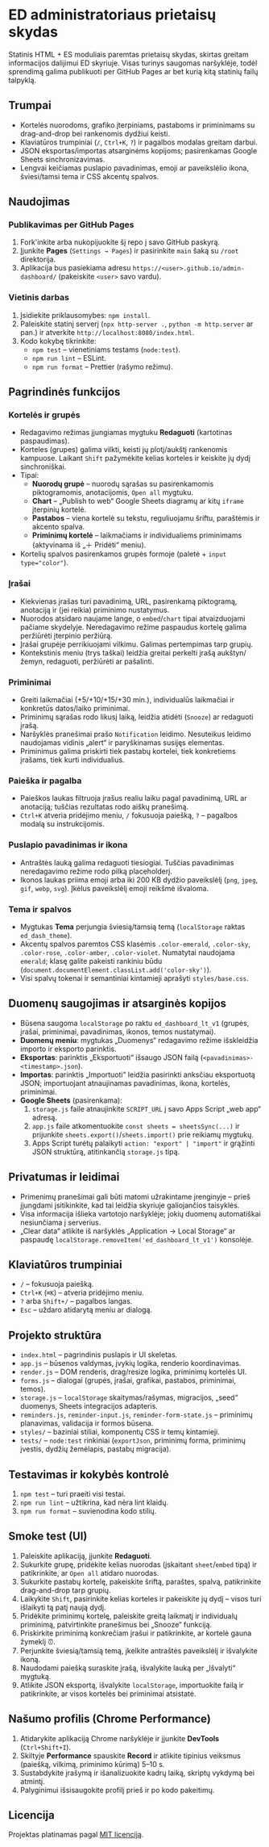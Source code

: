# ED administratoriaus prietaisų skydas

Statinis HTML + ES moduliais paremtas prietaisų skydas, skirtas greitam informacijos dalijimui ED skyriuje. Visas turinys saugomas naršyklėje, todėl sprendimą galima publikuoti per GitHub Pages ar bet kurią kitą statinių failų talpyklą.

## Trumpai
- Kortelės nuorodoms, grafiko įterpiniams, pastaboms ir priminimams su drag-and-drop bei rankenomis dydžiui keisti.
- Klaviatūros trumpiniai (`/`, `Ctrl+K`, `?`) ir pagalbos modalas greitam darbui.
- JSON eksportas/importas atsarginėms kopijoms; pasirenkamas Google Sheets sinchronizavimas.
- Lengvai keičiamas puslapio pavadinimas, emoji ar paveikslėlio ikona, šviesi/tamsi tema ir CSS akcentų spalvos.

## Naudojimas
### Publikavimas per GitHub Pages
1. Fork'inkite arba nukopijuokite šį repo į savo GitHub paskyrą.
2. Įjunkite **Pages** (`Settings → Pages`) ir pasirinkite `main` šaką su `/root` direktorija.
3. Aplikacija bus pasiekiama adresu `https://<user>.github.io/admin-dashboard/` (pakeiskite `<user>` savo vardu).

### Vietinis darbas
1. Įsidiekite priklausomybes: `npm install`.
2. Paleiskite statinį serverį (`npx http-server .`, `python -m http.server` ar pan.) ir atverkite `http://localhost:8080/index.html`.
3. Kodo kokybę tikrinkite:
   - `npm test` – vienetiniams testams (`node:test`).
   - `npm run lint` – ESLint.
   - `npm run format` – Prettier (rašymo režimu).

## Pagrindinės funkcijos
### Kortelės ir grupės
- Redagavimo režimas įjungiamas mygtuku **Redaguoti** (kartotinas paspaudimas).
- Korteles (grupes) galima vilkti, keisti jų plotį/aukštį rankenomis kampuose. Laikant `Shift` pažymėkite kelias korteles ir keiskite jų dydį sinchroniškai.
- Tipai:
  - **Nuorodų grupė** – nuorodų sąrašas su pasirenkamomis piktogramomis, anotacijomis, `Open all` mygtuku.
  - **Chart** – „Publish to web“ Google Sheets diagramų ar kitų `iframe` įterpinių kortelė.
  - **Pastabos** – viena kortelė su tekstu, reguliuojamu šriftu, paraštėmis ir akcento spalva.
  - **Priminimų kortelė** – laikmačiams ir individualiems priminimams (aktyvinama iš „＋ Pridėti“ meniu).
- Kortelių spalvos pasirenkamos grupės formoje (paletė + `input type="color"`).

### Įrašai
- Kiekvienas įrašas turi pavadinimą, URL, pasirenkamą piktogramą, anotaciją ir (jei reikia) priminimo nustatymus.
- Nuorodos atsidaro naujame lange, o `embed`/`chart` tipai atvaizduojami pačiame skydelyje. Neredagavimo režime paspaudus kortelę galima peržiūrėti įterpinio peržiūrą.
- Įrašai grupėje perrikiuojami vilkimu. Galimas pertempimas tarp grupių.
- Kontekstinis meniu (trys taškai) leidžia greitai perkelti įrašą aukštyn/žemyn, redaguoti, peržiūrėti ar pašalinti.

### Priminimai
- Greiti laikmačiai (+5/+10/+15/+30 min.), individualūs laikmačiai ir konkretūs datos/laiko priminimai.
- Priminimų sąrašas rodo likusį laiką, leidžia atidėti (`Snooze`) ar redaguoti įrašą.
- Naršyklės pranešimai prašo `Notification` leidimo. Nesuteikus leidimo naudojamas vidinis „alert“ ir paryškinamas susijęs elementas.
- Priminimus galima priskirti tiek pastabų kortelei, tiek konkretiems įrašams, tiek kurti individualius.

### Paieška ir pagalba
- Paieškos laukas filtruoja įrašus realiu laiku pagal pavadinimą, URL ar anotaciją; tuščias rezultatas rodo aiškų pranešimą.
- `Ctrl+K` atveria pridėjimo meniu, `/` fokusuoja paiešką, `?` – pagalbos modalą su instrukcijomis.

### Puslapio pavadinimas ir ikona
- Antraštės lauką galima redaguoti tiesiogiai. Tuščias pavadinimas neredagavimo režime rodo pilką placeholderį.
- Ikonos laukas priima emoji arba iki 200 KB dydžio paveikslėlį (`png`, `jpeg`, `gif`, `webp`, `svg`). Įkėlus paveikslėlį emoji reikšmė išvaloma.

### Tema ir spalvos
- Mygtukas **Tema** perjungia šviesią/tamsią temą (`localStorage` raktas `ed_dash_theme`).
- Akcentų spalvos paremtos CSS klasėmis `.color-emerald`, `.color-sky`, `.color-rose`, `.color-amber`, `.color-violet`. Numatytai naudojama `emerald`; klasę galite pakeisti rankiniu būdu (`document.documentElement.classList.add('color-sky')`).
- Visi spalvų tokenai ir semantiniai kintamieji aprašyti `styles/base.css`.

## Duomenų saugojimas ir atsarginės kopijos
- Būsena saugoma `localStorage` po raktu `ed_dashboard_lt_v1` (grupės, įrašai, priminimai, pavadinimas, ikonos, temos nustatymai).
- **Duomenų meniu**: mygtukas „Duomenys“ redagavimo režime išskleidžia importo ir eksporto parinktis.
- **Eksportas**: parinktis „Eksportuoti“ išsaugo JSON failą (`<pavadinimas>-<timestamp>.json`).
- **Importas**: parinktis „Importuoti“ leidžia pasirinkti anksčiau eksportuotą JSON; importuojant atnaujinamas pavadinimas, ikona, kortelės, priminimai.
- **Google Sheets** (pasirenkama):
  1. `storage.js` faile atnaujinkite `SCRIPT_URL` į savo Apps Script „web app“ adresą.
  2. `app.js` faile atkomentuokite `const sheets = sheetsSync(...)` ir prijunkite `sheets.export()`/`sheets.import()` prie reikiamų mygtukų.
  3. Apps Script turėtų palaikyti `action: "export" | "import"` ir grąžinti JSON struktūrą, atitinkančią `storage.js` tipą.

## Privatumas ir leidimai
- Primenimų pranešimai gali būti matomi užrakintame įrenginyje – prieš įjungdami įsitikinkite, kad tai leidžia skyriuje galiojančios taisyklės.
- Visa informacija išlieka vartotojo naršyklėje; jokių duomenų automatiškai nesiunčiama į serverius.
- „Clear data“ atlikite iš naršyklės „Application → Local Storage“ ar paspaudę `localStorage.removeItem('ed_dashboard_lt_v1')` konsolėje.

## Klaviatūros trumpiniai
- `/` – fokusuoja paiešką.
- `Ctrl+K` (`⌘K`) – atveria pridėjimo meniu.
- `?` arba `Shift+/` – pagalbos langas.
- `Esc` – uždaro atidarytą meniu ar dialogą.

## Projekto struktūra
- `index.html` – pagrindinis puslapis ir UI skeletas.
- `app.js` – būsenos valdymas, įvykių logika, renderio koordinavimas.
- `render.js` – DOM renderis, drag/resize logika, priminimų kortelės UI.
- `forms.js` – dialogai (grupės, įrašai, grafikai, pastabos, priminimai, temos).
- `storage.js` – `localStorage` skaitymas/rašymas, migracijos, „seed“ duomenys, Sheets integracijos adapteris.
- `reminders.js`, `reminder-input.js`, `reminder-form-state.js` – priminimų planavimas, validacija ir formos būsena.
- `styles/` – baziniai stiliai, komponentų CSS ir temų kintamieji.
- `tests/` – `node:test` rinkiniai (`exportJson`, priminimų forma, priminimų įvestis, dydžių žemėlapis, pastabų migracija).

## Testavimas ir kokybės kontrolė
1. `npm test` – turi praeiti visi testai.
2. `npm run lint` – užtikrina, kad nėra lint klaidų.
3. `npm run format` – suvienodina kodo stilių.

## Smoke test (UI)
1. Paleiskite aplikaciją, įjunkite **Redaguoti**.
2. Sukurkite grupę, pridėkite kelias nuorodas (įskaitant `sheet`/`embed` tipą) ir patikrinkite, ar `Open all` atidaro nuorodas.
3. Sukurkite pastabų kortelę, pakeiskite šriftą, paraštes, spalvą, patikrinkite drag-and-drop tarp grupių.
4. Laikykite `Shift`, pasirinkite kelias korteles ir pakeiskite jų dydį – visos turi išlaikyti tą patį naują dydį.
5. Pridėkite priminimų kortelę, paleiskite greitą laikmatį ir individualų priminimą, patvirtinkite pranešimus bei „Snooze“ funkciją.
6. Priskirkite priminimą konkrečiam įrašui ir patikrinkite, ar kortelė gauna žymeklį ⏰.
7. Perjunkite šviesią/tamsią temą, įkelkite antraštės paveikslėlį ir išvalykite ikoną.
8. Naudodami paiešką suraskite įrašą, išvalykite lauką per „Išvalyti“ mygtuką.
9. Atlikite JSON eksportą, išvalykite `localStorage`, importuokite failą ir patikrinkite, ar visos kortelės bei priminimai atsistatė.

## Našumo profilis (Chrome Performance)
1. Atidarykite aplikaciją Chrome naršyklėje ir įjunkite **DevTools** (`Ctrl+Shift+I`).
2. Skiltyje **Performance** spauskite **Record** ir atlikite tipinius veiksmus (paiešką, vilkimą, priminimo kūrimą) 5–10 s.
3. Sustabdykite įrašymą ir išanalizuokite kadrų laiką, skriptų vykdymą bei atmintį.
4. Palyginimui išsisaugokite profilį prieš ir po kodo pakeitimų.

## Licencija
Projektas platinamas pagal [MIT licenciją](LICENSE).
